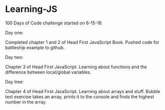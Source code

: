 # Learning-JS
100 Days of Code challenge started on 6-15-16

Day one:

Completed chapter 1 and 2 of Head First JavaScript Book. Pushed code for battleship example to github. 

Day two:

Chapter 3 of Head First JavaScript. Learning about functions and the difference between local/global variables.

Day tree:

Chapter 4 of Head First JavaScript. Learning about arrays and stuff. Bubble test exercise takes an array, prints it to the console and finds the highest number in the array.
